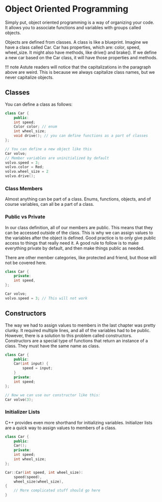 # Object Oriented Programming

Simply put, object oriented programming is a way of organizing your code. It allows you to associate functions and variables with groups called objects.

Objects are defined from classes. A class is like a blueprint. Imagine we have a class called Car. Car has properties, which are: color, speed, wheel_size. It might also have methods, like drive() and brake(). If we define a new car based on the Car class, it will have those properties and methods.

<!--prettier-ignore-->
!!! note
    Astute readers will notice that the capitalizations in the paragraph above are weird. This is because we always capitalize class names, but we never capitalize objects.

## Classes

You can define a class as follows:

```cpp
class Car {
    public:
    int speed;
    Color color; // enum
    int wheel_size;
    void drive(); // you can define functions as a part of classes
};

// You can define a new object like this
Car volvo;
// Member variables are uninitialized by default
volvo.speed = 3;
volvo.color = Red;
volvo.wheel_size = 2
volvo.drive();
```

### Class Members

Almost anything can be part of a class. Enums, functions, objects, and of course variables, can all be a part of a class.

### Public vs Private

In our class definition, all of our members are public. This means that they can be accessed outside of the class. This is why we can assign values to the variables after the object is defined. Good practice is to only give public access to things that really need it. A good rule to follow is to make everything private by default, and then make things public as needed.

There are other member categories, like protected and friend, but those will not be covered here.

```cpp
class Car {
    private:
    int speed,
};

Car volvo;
volvo.speed = 3; // This will not work
```

## Constructors

The way we had to assign values to members in the last chapter was pretty clunky. It required multiple lines, and all of the variables had to be public. However, there is a solution to this problem called constructors. Constructors are a special type of functions that return an instance of a class. They must have the same name as class.

```cpp
class Car {
    public:
    Car(int input) {
        speed = input;
    }
    private:
    int speed;
};

// Now we can use our constructor like this:
Car volvo(3);
```

### Initializer Lists

C++ provides even more shorthand for initializing variables. Initializer lists are a quick way to assign values to members of a class.

```cpp
class Car {
    public:
    Car();
    private:
    int speed;
    int wheel_size;
};

Car::Car(int speed, int wheel_size):
    speed(speed),
    wheel_size(wheel_size),
{
    // More complicated stuff should go here
}
```
